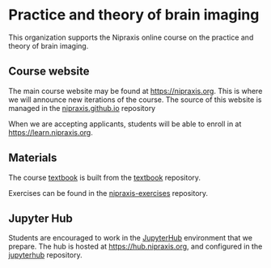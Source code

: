 # Practice and theory of brain imaging

This organization supports the Nipraxis online course on the practice and theory of brain imaging.

## Course website

The main course website may be found at https://nipraxis.org. This is where we will announce new
iterations of the course. The source of this website is managed in the
[nipraxis.github.io](https://github.com/nipraxis/nipraxis.github.io) repository

When we are accepting applicants, students will be able to enroll in at https://learn.nipraxis.org.

## Materials

The course [textbook][] is built from the [textbook](https://github.com/nipraxis/textbook/)
repository.

Exercises can be found in the [nipraxis-exercises](https://github.com/nipraxis/nipraxis-exercises)
repository.

## Jupyter Hub

Students are encouraged to work in the [JupyterHub](https://jupyter.org/hub) environment that we
prepare. The hub is hosted at https://hub.nipraxis.org, and configured in
the [jupyterhub](https://github.com/nipraxis/jupyterhub) repository.

[website]: https://nipraxis.org
[course]: https://learn.nipraxis.org
[textbook]: https://textbook.nipraxis.org
[hub]: https://hub.nipraxis.org
